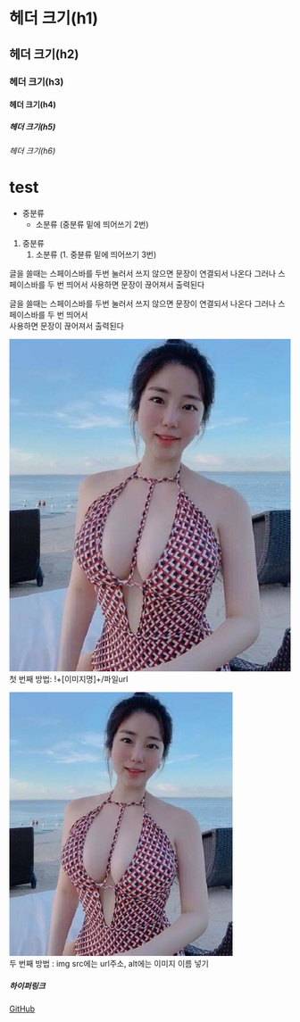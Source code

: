 # 헤더 크기(h1)
## 헤더 크기(h2)
### 헤더 크기(h3)
#### 헤더 크기(h4)
##### 헤더 크기(h5)
###### 헤더 크기(h6)

# test

* 중분류
  * 소분류 (중분류 밑에 띄어쓰기 2번)
 
 1. 중분류
    1. 소분류 (1. 중뷴류 밑에 띄어쓰기 3번)

글을 쓸때는
스페이스바를 두번 눌러서 쓰지 않으면 
문장이 연결되서 나온다 
그러나 스페이스바를 두 번 띄어서
사용하면 문장이 끊어져서 출력된다 

글을 쓸때는
스페이스바를 두번 눌러서 쓰지 않으면 
문장이 연결되서 나온다 
그러나 스페이스바를 두 번 띄어서   
사용하면 문장이 끊어져서 출력된다

![background2](/image/background2.jpg)  
첫 번째 방법: !+[이미지명]+/파일url

<a href="#"><img src="https://github.com/Jample93/test/blob/master/image/background2.jpg" width="400px" alt="background2"></a>  
두 번째 방법 : img src에는 url주소, alt에는 이미지 이름 넣기


##### 하이퍼링크
[GitHub](https://google.com/"깃허브")

